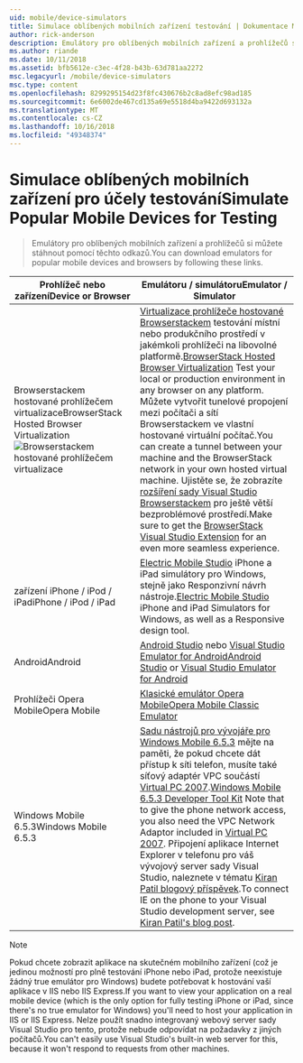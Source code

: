 ```yaml
---
uid: mobile/device-simulators
title: Simulace oblíbených mobilních zařízení testování | Dokumentace Microsoftu
author: rick-anderson
description: Emulátory pro oblíbených mobilních zařízení a prohlížečů si můžete stáhnout pomocí těchto odkazů
ms.author: riande
ms.date: 10/11/2018
ms.assetid: bfb5612e-c3ec-4f28-b43b-63d781aa2272
msc.legacyurl: /mobile/device-simulators
msc.type: content
ms.openlocfilehash: 8299295154d23f8fc430676b2c8ad8efc98ad185
ms.sourcegitcommit: 6e6002de467cd135a69e5518d4ba9422d693132a
ms.translationtype: MT
ms.contentlocale: cs-CZ
ms.lasthandoff: 10/16/2018
ms.locfileid: "49348374"
---
```

# <a name="simulate-popular-mobile-devices-for-testing"></a><span data-ttu-id="4e992-103">Simulace oblíbených mobilních zařízení pro účely testování</span><span class="sxs-lookup"><span data-stu-id="4e992-103">Simulate Popular Mobile Devices for Testing</span></span>

> <span data-ttu-id="4e992-104">Emulátory pro oblíbených mobilních zařízení a prohlížečů si můžete stáhnout pomocí těchto odkazů.</span><span class="sxs-lookup"><span data-stu-id="4e992-104">You can download emulators for popular mobile devices and browsers by following these links.</span></span>

| <span data-ttu-id="4e992-105">Prohlížeč nebo zařízení</span><span class="sxs-lookup"><span data-stu-id="4e992-105">Device or Browser</span></span> | <span data-ttu-id="4e992-106">Emulátoru / simulátoru</span><span class="sxs-lookup"><span data-stu-id="4e992-106">Emulator / Simulator</span></span> |
| --- | --- |
| <span data-ttu-id="4e992-107">Browserstackem hostované prohlížečem virtualizace</span><span class="sxs-lookup"><span data-stu-id="4e992-107">BrowserStack Hosted Browser Virtualization</span></span> ![Browserstackem hostované prohlížečem virtualizace](device-simulators/_static/image1.png) | <span data-ttu-id="4e992-109">[Virtualizace prohlížeče hostované Browserstackem](http://browserstack.com) testování místní nebo produkčního prostředí v jakémkoli prohlížeči na libovolné platformě.</span><span class="sxs-lookup"><span data-stu-id="4e992-109">[BrowserStack Hosted Browser Virtualization](http://browserstack.com) Test your local or production environment in any browser on any platform.</span></span> <span data-ttu-id="4e992-110">Můžete vytvořit tunelové propojení mezi počítači a sítí Browserstackem ve vlastní hostované virtuální počítač.</span><span class="sxs-lookup"><span data-stu-id="4e992-110">You can create a tunnel between your machine and the BrowserStack network in your own hosted virtual machine.</span></span> <span data-ttu-id="4e992-111">Ujistěte se, že zobrazíte [rozšíření sady Visual Studio Browserstackem](https://marketplace.visualstudio.com/items?itemName=browserstackcom.BrowserStack) pro ještě větší bezproblémové prostředí.</span><span class="sxs-lookup"><span data-stu-id="4e992-111">Make sure to get the [BrowserStack Visual Studio Extension](https://marketplace.visualstudio.com/items?itemName=browserstackcom.BrowserStack) for an even more seamless experience.</span></span> |
| <span data-ttu-id="4e992-112">zařízení iPhone / iPod / iPad</span><span class="sxs-lookup"><span data-stu-id="4e992-112">iPhone / iPod / iPad</span></span> | <span data-ttu-id="4e992-113">[Electric Mobile Studio](http://www.electricplum.com/studio.aspx) iPhone a iPad simulátory pro Windows, stejně jako Responzivní návrh nástroje.</span><span class="sxs-lookup"><span data-stu-id="4e992-113">[Electric Mobile Studio](http://www.electricplum.com/studio.aspx) iPhone and iPad Simulators for Windows, as well as a Responsive design tool.</span></span> |
| <span data-ttu-id="4e992-114">Android</span><span class="sxs-lookup"><span data-stu-id="4e992-114">Android</span></span> | <span data-ttu-id="4e992-115">[Android Studio](https://developer.android.com/studio/) nebo [Visual Studio Emulator for Android](https://visualstudio.microsoft.com/vs/msft-android-emulator/)</span><span class="sxs-lookup"><span data-stu-id="4e992-115">[Android Studio](https://developer.android.com/studio/) or [Visual Studio Emulator for Android](https://visualstudio.microsoft.com/vs/msft-android-emulator/)</span></span> |
| <span data-ttu-id="4e992-116">Prohlížeči Opera Mobile</span><span class="sxs-lookup"><span data-stu-id="4e992-116">Opera Mobile</span></span> | [<span data-ttu-id="4e992-117">Klasické emulátor Opera Mobile</span><span class="sxs-lookup"><span data-stu-id="4e992-117">Opera Mobile Classic Emulator</span></span>](https://www.opera.com/developer/mobile-emulator) |
| <span data-ttu-id="4e992-118">Windows Mobile 6.5.3</span><span class="sxs-lookup"><span data-stu-id="4e992-118">Windows Mobile 6.5.3</span></span> | <span data-ttu-id="4e992-119">[Sadu nástrojů pro vývojáře pro Windows Mobile 6.5.3](https://www.microsoft.com/downloads/en/details.aspx?FamilyID=c0213f68-2e01-4e5c-a8b2-35e081dcf1ca&amp;displaylang=en) mějte na paměti, že pokud chcete dát přístup k síti telefon, musíte také síťový adaptér VPC součástí [Virtual PC 2007](https://www.microsoft.com/downloads/en/details.aspx?FamilyID=04d26402-3199-48a3-afa2-2dc0b40a73b6&amp;DisplayLang=en).</span><span class="sxs-lookup"><span data-stu-id="4e992-119">[Windows Mobile 6.5.3 Developer Tool Kit](https://www.microsoft.com/downloads/en/details.aspx?FamilyID=c0213f68-2e01-4e5c-a8b2-35e081dcf1ca&amp;displaylang=en) Note that to give the phone network access, you also need the VPC Network Adaptor included in [Virtual PC 2007](https://www.microsoft.com/downloads/en/details.aspx?FamilyID=04d26402-3199-48a3-afa2-2dc0b40a73b6&amp;DisplayLang=en).</span></span> <span data-ttu-id="4e992-120">Připojení aplikace Internet Explorer v telefonu pro váš vývojový server sady Visual Studio, naleznete v tématu [Kiran Patil blogový příspěvek](http://kiranpatils.wordpress.com/2009/11/19/access-internetlocal-website-from-your-windows-mobile-device-emulators/).</span><span class="sxs-lookup"><span data-stu-id="4e992-120">To connect IE on the phone to your Visual Studio development server, see [Kiran Patil's blog post](http://kiranpatils.wordpress.com/2009/11/19/access-internetlocal-website-from-your-windows-mobile-device-emulators/).</span></span> |

> [!NOTE]
> <span data-ttu-id="4e992-121">Pokud chcete zobrazit aplikace na skutečném mobilního zařízení (což je jedinou možností pro plně testování iPhone nebo iPad, protože neexistuje žádný true emulátor pro Windows) budete potřebovat k hostování vaší aplikace v IIS nebo IIS Express.</span><span class="sxs-lookup"><span data-stu-id="4e992-121">If you want to view your application on a real mobile device (which is the only option for fully testing iPhone or iPad, since there's no true emulator for Windows) you'll need to host your application in IIS or IIS Express.</span></span> <span data-ttu-id="4e992-122">Nelze použít snadno integrovaný webový server sady Visual Studio pro tento, protože nebude odpovídat na požadavky z jiných počítačů.</span><span class="sxs-lookup"><span data-stu-id="4e992-122">You can't easily use Visual Studio's built-in web server for this, because it won't respond to requests from other machines.</span></span>